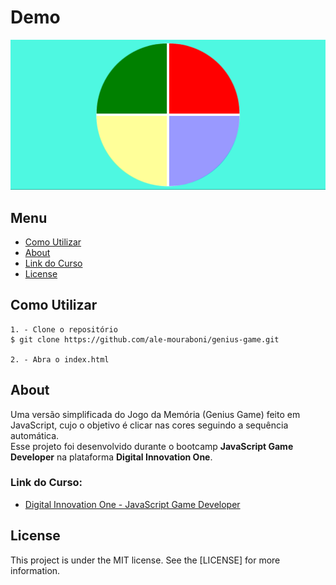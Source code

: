 # Demo
![Demo](readme/demo.png)

## Menu
* [Como Utilizar](#Como-Utilizar)
* [About](#About)
* [Link do Curso](#Link-do-Curso)
* [License](#License)

## Como Utilizar
```
1. - Clone o repositório
$ git clone https://github.com/ale-mouraboni/genius-game.git

2. - Abra o index.html
```

## About
Uma versão simplificada do Jogo da Memória (Genius Game) feito em JavaScript, cujo o objetivo é clicar nas cores seguindo a sequência automática.  
Esse projeto foi desenvolvido durante o bootcamp **JavaScript Game Developer** na plataforma **Digital Innovation One**.

### Link do Curso:

* [Digital Innovation One - JavaScript Game Developer](https://digitalinnovation.one/)

## License
This project is under the MIT license. See the [LICENSE] for more information.

